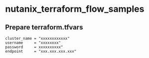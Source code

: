 # nutanix_terraform_flow_samples

## Prepare terraform.tfvars

```
cluster_name = "xxxxxxxxxxxx"
username     = "xxxxxxxx"
password     = xxxxxxxxxx"
endpoint     = "xxx.xxx.xxx.xxx"
```
